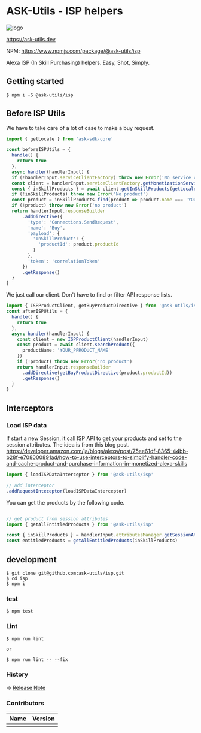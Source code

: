 # ASK-Utils - ISP helpers

![logo](https://ask-utils.dev/static/9cbabc261164aba75a5d7e32d0e53371/8a651/youtube_profile_image.png)

https://ask-utils.dev

NPM: https://www.npmjs.com/package/@ask-utils/isp

Alexa ISP (In Skill Purchasing) helpers.
Easy, Shot, Simply.

## Getting started

```
$ npm i -S @ask-utils/isp
```

## Before ISP Utils
We have to take care of a lot of case to make a buy request.

```typescript
import { getLocale } from 'ask-sdk-core'

const beforeISPUtils = {
  handle() {
    return true
  },
  async handler(handlerInput) {
  if (!handlerInput.serviceClientFactory) throw new Error('No service client')
  const client = handlerInput.serviceClientFactory.getMonetizationServiceClient()
  const { inSkillProducts } = await client.getInSkillProducts(getLocale(handlerInput.requestEnvelope))
  if (!inSkillProducts) throw new Error('No product')
  const product = inSkillProducts.find(product => product.name === 'YOUR_PPRODUCT_NAME')
  if (!product) throw new Error('no product')
  return handlerInput.responseBuilder
      .addDirective({
        'type': 'Connections.SendRequest',
        'name': 'Buy',
        'payload': {
          'InSkillProduct': {
            'productId': product.productId
          }
        },
        'token': 'correlationToken'
      })
      .getResponse()
  }
}
```

We just call our client. Don't have to find or filter API response lists.

```typescript
import { ISPProductClient, getBuyProductDirective } from '@ask-utils/isp'
const afterISPUtils = {
  handle() {
    return true
  },
  async handler(handlerInput) {
    const client = new ISPProductClient(handlerInput)
    const product = await client.searchProduct({
      productName: 'YOUR_PPRODUCT_NAME'
    })
    if (!product) throw new Error('no product')
    return handlerInput.responseBuilder
      .addDirective(getBuyProductDirective(product.productId))
      .getResponse()
  }
}
```

## Interceptors

### Load ISP data
If start a new Session, it call ISP API to get your products and set to the session attributes.
The idea is from this blog post.
https://developer.amazon.com/ja/blogs/alexa/post/75ee61df-8365-44bb-b28f-e708000891ad/how-to-use-interceptors-to-simplify-handler-code-and-cache-product-and-purchase-information-in-monetized-alexa-skills

```typescript
import { loadISPDataInterceptor } from '@ask-utils/isp'

// add interceptor
.addRequestInteceptor(loadISPDataInterceptor)
```

You can get the products by the following code.

```typescript

// get product from session attributes
import { getAllEntitledProducts } from '@ask-utils/isp'

const { inSkillProducts } = handlerInput.attributesManager.getSessionAttributes()
const entitledProducts = getAllEntitledProducts(inSkillProducts)
```

## development

```
$ git clone git@github.com:ask-utils/isp.git
$ cd isp
$ npm i
```

### test

```
$ npm test
```

### Lint

```
$ npm run lint

or

$ npm run lint -- --fix
```

### History
-> [Release Note](https://github.com/ask-utils/isp/releases)


### Contributors

|Name|Version|
|:--|:--|
|[]()||
